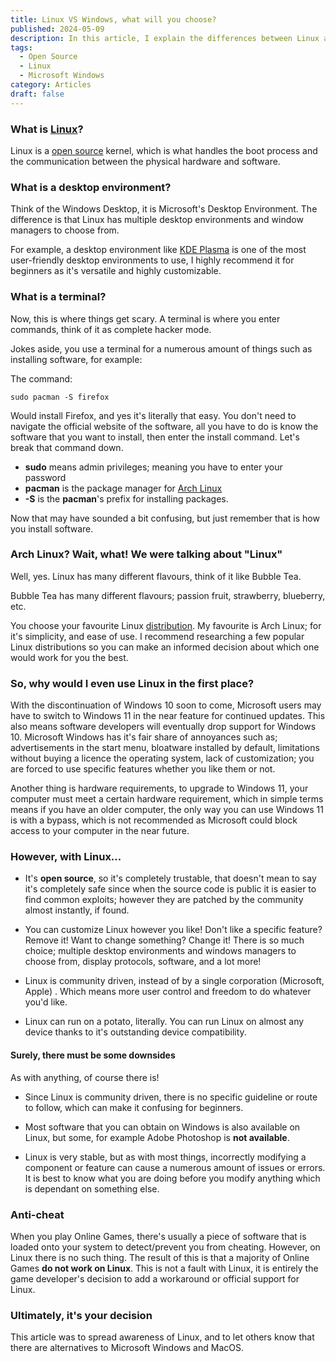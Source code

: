 ```yaml
---
title: Linux VS Windows, what will you choose?
published: 2024-05-09
description: In this article, I explain the differences between Linux and Microsoft Windows
tags:
  - Open Source
  - Linux
  - Microsoft Windows
category: Articles
draft: false
---
```


### What is [Linux](https://en.wikipedia.org/wiki/Linux)?

Linux is a [open source](https://en.wikipedia.org/wiki/Open_source) kernel, which is what handles the boot process and the communication between the physical hardware and software.

### What is a desktop environment?

Think of the Windows Desktop, it is Microsoft's Desktop Environment. The difference is that Linux has multiple desktop environments and window managers to choose from.

For example, a desktop environment like [KDE Plasma](https://en.wikipedia.org/wiki/KDE_Plasma) is one of the most user-friendly desktop environments to use, I highly recommend it for beginners as it's versatile and highly customizable.

### What is a terminal?

Now, this is where things get scary. A terminal is where you enter commands, think of it as complete hacker mode.

Jokes aside, you use a terminal for a numerous amount of things such as installing software, for example:

The command:

```
sudo pacman -S firefox
```

Would install Firefox, and yes it's literally that easy. You don't need to navigate the official website of the software, all you have to do is know the software that you want to install, then enter the install command. Let's break that command down.

- **sudo** means admin privileges; meaning you have to enter your password
- **pacman** is the package manager for [Arch Linux](https://archlinux.org/)
- **-S** is the **pacman**'s prefix for installing packages.

Now that may have sounded a bit confusing, but just remember that is how you install software.

### Arch Linux? Wait, what! We were talking about "Linux"

Well, yes. Linux has many different flavours, think of it like Bubble Tea.

Bubble Tea has many different flavours; passion fruit, strawberry, blueberry, etc.

You choose your favourite Linux [distribution](https://en.wikipedia.org/wiki/List_of_Linux_distributions). My favourite is Arch Linux; for it's simplicity, and ease of use. I recommend researching a few popular Linux distributions so you can make an informed decision about which one would work for you the best.

### So, why would I even use Linux in the first place?

With the discontinuation of Windows 10 soon to come, Microsoft users may have to switch to Windows 11 in the near feature for continued updates. This also means software developers will eventually drop support for Windows 10. Microsoft Windows has it's fair share of annoyances such as; advertisements in the start menu, bloatware installed by default, limitations without buying a licence the operating system, lack of customization; you are forced to use specific features whether you like them or not.

Another thing is hardware requirements, to upgrade to Windows 11, your computer must meet a certain hardware requirement, which in simple terms means if you have an older computer, the only way you can use Windows 11 is with a bypass, which is not recommended as Microsoft could block access to your computer in the near future.

### However, with Linux...

- It's **open source**, so it's completely trustable, that doesn't mean to say it's completely safe since when the source code is public it is easier to find common exploits; however they are patched by the community almost instantly, if found.

- You can customize Linux however you like! Don't like a specific feature? Remove it! Want to change something? Change it! There is so much choice; multiple desktop environments and windows managers to choose from, display protocols, software, and a lot more!

- Linux is community driven, instead of by a single corporation (Microsoft, Apple) . Which means more user control and freedom to do whatever you'd like.

- Linux can run on a potato, literally. You can run Linux on almost any device thanks to it's outstanding device compatibility.

#### Surely, there must be some downsides

As with anything, of course there is!

- Since Linux is community driven, there is no specific guideline or route to follow, which can make it confusing for beginners.

- Most software that you can obtain on Windows is also available on Linux, but some, for example Adobe Photoshop is **not available**.

- Linux is very stable, but as with most things, incorrectly modifying a component or feature can cause a numerous amount of issues or errors. It is best to know what you are doing before you modify anything which is dependant on something else.

### Anti-cheat

When you play Online Games, there's usually a piece of software that is loaded onto your system to detect/prevent you from cheating. However, on Linux there is no such thing. The result of this is that a majority of Online Games **do not work on Linux**. This is not a fault with Linux, it is entirely the game developer's decision to add a workaround or official support for Linux.

### Ultimately, it's your decision

This article was to spread awareness of Linux, and to let others know that there are alternatives to Microsoft Windows and MacOS.
